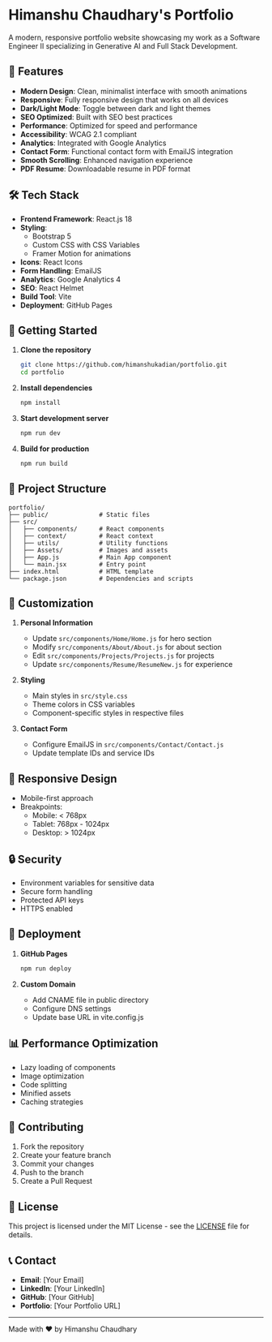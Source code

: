 # Himanshu Chaudhary's Portfolio

A modern, responsive portfolio website showcasing my work as a Software Engineer II specializing in Generative AI and Full Stack Development.

## 🌟 Features

- **Modern Design**: Clean, minimalist interface with smooth animations
- **Responsive**: Fully responsive design that works on all devices
- **Dark/Light Mode**: Toggle between dark and light themes
- **SEO Optimized**: Built with SEO best practices
- **Performance**: Optimized for speed and performance
- **Accessibility**: WCAG 2.1 compliant
- **Analytics**: Integrated with Google Analytics
- **Contact Form**: Functional contact form with EmailJS integration
- **Smooth Scrolling**: Enhanced navigation experience
- **PDF Resume**: Downloadable resume in PDF format

## 🛠 Tech Stack

- **Frontend Framework**: React.js 18
- **Styling**: 
  - Bootstrap 5
  - Custom CSS with CSS Variables
  - Framer Motion for animations
- **Icons**: React Icons
- **Form Handling**: EmailJS
- **Analytics**: Google Analytics 4
- **SEO**: React Helmet
- **Build Tool**: Vite
- **Deployment**: GitHub Pages

## 🚀 Getting Started

1. **Clone the repository**
   ```bash
   git clone https://github.com/himanshukadian/portfolio.git
   cd portfolio
   ```

2. **Install dependencies**
   ```bash
   npm install
   ```

3. **Start development server**
   ```bash
   npm run dev
   ```

4. **Build for production**
   ```bash
   npm run build
   ```

## 📁 Project Structure

```
portfolio/
├── public/              # Static files
├── src/
│   ├── components/      # React components
│   ├── context/         # React context
│   ├── utils/           # Utility functions
│   ├── Assets/          # Images and assets
│   ├── App.js           # Main App component
│   └── main.jsx         # Entry point
├── index.html           # HTML template
└── package.json         # Dependencies and scripts
```

## 🎨 Customization

1. **Personal Information**
   - Update `src/components/Home/Home.js` for hero section
   - Modify `src/components/About/About.js` for about section
   - Edit `src/components/Projects/Projects.js` for projects
   - Update `src/components/Resume/ResumeNew.js` for experience

2. **Styling**
   - Main styles in `src/style.css`
   - Theme colors in CSS variables
   - Component-specific styles in respective files

3. **Contact Form**
   - Configure EmailJS in `src/components/Contact/Contact.js`
   - Update template IDs and service IDs

## 📱 Responsive Design

- Mobile-first approach
- Breakpoints:
  - Mobile: < 768px
  - Tablet: 768px - 1024px
  - Desktop: > 1024px

## 🔒 Security

- Environment variables for sensitive data
- Secure form handling
- Protected API keys
- HTTPS enabled

## 🚀 Deployment

1. **GitHub Pages**
   ```bash
   npm run deploy
   ```

2. **Custom Domain**
   - Add CNAME file in public directory
   - Configure DNS settings
   - Update base URL in vite.config.js

## 📊 Performance Optimization

- Lazy loading of components
- Image optimization
- Code splitting
- Minified assets
- Caching strategies

## 🤝 Contributing

1. Fork the repository
2. Create your feature branch
3. Commit your changes
4. Push to the branch
5. Create a Pull Request

## 📄 License

This project is licensed under the MIT License - see the [LICENSE](LICENSE) file for details.

## 📞 Contact

- **Email**: [Your Email]
- **LinkedIn**: [Your LinkedIn]
- **GitHub**: [Your GitHub]
- **Portfolio**: [Your Portfolio URL]

---

Made with ❤️ by Himanshu Chaudhary 